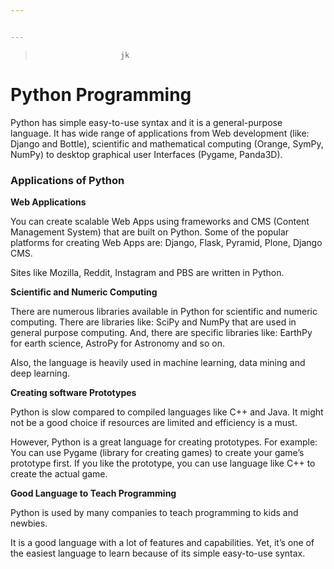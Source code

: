 ```yaml
---


---
```


<blockquote>
<pre><code>                   jk
</code></pre>
</blockquote>
<h1 id="python-programming">Python Programming</h1>
<p>Python has simple easy-to-use syntax and it is a general-purpose language. It has wide range of applications from Web development (like: Django and Bottle), scientific and mathematical computing (Orange, SymPy, NumPy) to desktop graphical user Interfaces (Pygame, Panda3D).</p>
<h3 id="applications-of-python">Applications of Python</h3>
<p><strong>Web Applications</strong></p>
<p>You can create scalable Web Apps using frameworks and CMS (Content Management System) that are built on Python. Some of the popular platforms for creating Web Apps are: Django, Flask, Pyramid, Plone, Django CMS.</p>
<p>Sites like Mozilla, Reddit, Instagram and PBS are written in Python.</p>
<p><strong>Scientific and Numeric Computing</strong></p>
<p>There are numerous libraries available in Python for scientific and numeric computing. There are libraries like: SciPy and NumPy that are used in general purpose computing. And, there are specific libraries like: EarthPy for earth science, AstroPy for Astronomy and so on.</p>
<p>Also, the language is heavily used in machine learning, data mining and deep learning.</p>
<p><strong>Creating software Prototypes</strong></p>
<p>Python is slow compared to compiled languages like C++ and Java. It might not be a good choice if resources are limited and efficiency is a must.</p>
<p>However, Python is a great language for creating prototypes. For example: You can use Pygame (library for creating games) to create your game’s prototype first. If you like the prototype, you can use language like C++ to create the actual game.</p>
<p><strong>Good Language to Teach Programming</strong></p>
<p>Python is used by many companies to teach programming to kids and newbies.</p>
<p>It is a good language with a lot of features and capabilities. Yet, it’s one of the easiest language to learn because of its simple easy-to-use syntax.</p>

